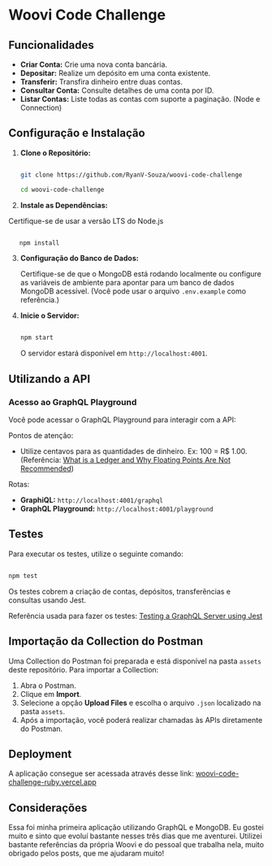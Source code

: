 
# Woovi Code Challenge

## Funcionalidades

- **Criar Conta:** Crie uma nova conta bancária.
- **Depositar:** Realize um depósito em uma conta existente.
- **Transferir:** Transfira dinheiro entre duas contas.
- **Consultar Conta:** Consulte detalhes de uma conta por ID.
- **Listar Contas:** Liste todas as contas com suporte a paginação. (Node e Connection)

## Configuração e Instalação

1. **Clone o Repositório:**

   ```bash

   git clone https://github.com/RyanV-Souza/woovi-code-challenge

   cd woovi-code-challenge

   ```
2. **Instale as Dependências:**

  Certifique-se de usar a versão LTS do Node.js

```bash

   npm install

```

3. **Configuração do Banco de Dados:**

   Certifique-se de que o MongoDB está rodando localmente ou configure as variáveis de ambiente para apontar para um banco de dados MongoDB acessível. (Você pode usar o arquivo `.env.example` como referência.)
4. **Inicie o Servidor:**

   ```bash

   npm start

   ```

   O servidor estará disponível em `http://localhost:4001`.

## Utilizando a API

### Acesso ao GraphQL Playground

Você pode acessar o GraphQL Playground para interagir com a API:

Pontos de atenção:

- Utilize centavos para as quantidades de dinheiro. Ex: 100 = R$ 1.00. (Referência: [What is a Ledger and Why Floating Points Are Not Recommended](https://dev.to/woovi/what-is-a-ledger-and-why-floating-points-are-not-recommended-1f4l))

Rotas:

- **GraphiQL:** `http://localhost:4001/graphql`
- **GraphQL Playground:** `http://localhost:4001/playground`

## Testes

Para executar os testes, utilize o seguinte comando:

```bash

npm test

```

Os testes cobrem a criação de contas, depósitos, transferências e consultas usando Jest.

Referência usada para fazer os testes: [Testing a GraphQL Server using Jest](https://medium.com/entria/testing-a-graphql-server-using-jest-4e00d0e4980e)

## Importação da Collection do Postman

Uma Collection do Postman foi preparada e está disponível na pasta `assets` deste repositório. Para importar a Collection:

1. Abra o Postman.
2. Clique em **Import**.
3. Selecione a opção **Upload Files** e escolha o arquivo `.json` localizado na pasta `assets`.
4. Após a importação, você poderá realizar chamadas às APIs diretamente do Postman.

## Deployment

A aplicação consegue ser acessada através desse link: [woovi-code-challenge-ruby.vercel.app](https://woovi-code-challenge-ruby.vercel.app/)

## Considerações

Essa foi minha primeira aplicação utilizando GraphQL e MongoDB. Eu gostei muito e sinto que evoluí bastante nesses três dias que me aventurei. Utilizei bastante referências da própria Woovi e do pessoal que trabalha nela, muito obrigado pelos posts, que me ajudaram muito!
